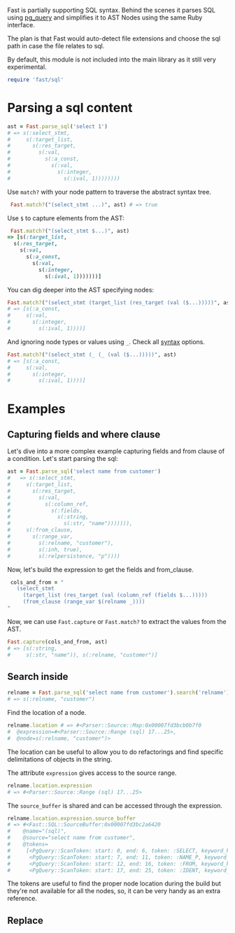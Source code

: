 Fast is partially supporting SQL syntax. Behind the scenes it parses SQL using
[pg_query](https://github.com/pganalyze/pg_query) and simplifies it to AST Nodes
using the same Ruby interface.

The plan is that Fast would auto-detect file extensions and choose the sql path
in case the file relates to sql.

By default, this module is not included into the main library as it still very
experimental.

```ruby
require 'fast/sql'
```

# Parsing a sql content

```ruby
ast = Fast.parse_sql('select 1')
# => s(:select_stmt,
#     s(:target_list,
#       s(:res_target,
#         s(:val,
#           s(:a_const,
#             s(:val,
#               s(:integer,
#                 s(:ival, 1))))))))
```

Use `match?` with your node pattern to traverse the abstract syntax tree.

```ruby
 Fast.match?("(select_stmt ...)", ast) # => true
```

Use `$` to capture elements from the AST:

```ruby
 Fast.match?("(select_stmt $...)", ast)
=> [s(:target_list,
  s(:res_target,
    s(:val,
      s(:a_const,
        s(:val,
          s(:integer,
            s(:ival, 1)))))))]

```

You can dig deeper into the AST specifying nodes:

```ruby
Fast.match?("(select_stmt (target_list (res_target (val ($...)))))", ast)
# => [s(:a_const,
#     s(:val,
#       s(:integer,
#         s(:ival, 1))))]
```

And ignoring node types or values using `_`. Check all [syntax](/syntax) options.

```ruby
Fast.match?("(select_stmt (_ (_ (val ($...)))))", ast)
# => [s(:a_const,
#     s(:val,
#       s(:integer,
#         s(:ival, 1))))]
```

# Examples

## Capturing fields and where clause

Let's dive into a more complex example capturing fields and from clause of a
condition. Let's start parsing the sql:

```ruby
ast = Fast.parse_sql('select name from customer')
#   => s(:select_stmt,
#     s(:target_list,
#       s(:res_target,
#         s(:val,
#           s(:column_ref,
#             s(:fields,
#               s(:string,
#                 s(:str, "name"))))))),
#     s(:from_clause,
#       s(:range_var,
#         s(:relname, "customer"),
#         s(:inh, true),
#         s(:relpersistence, "p"))))
```

Now, let's build the expression to get the fields and from_clause.

```ruby
 cols_and_from = "
   (select_stmt
     (target_list (res_target (val (column_ref (fields $...)))))
     (from_clause (range_var $(relname _))))
"
```

Now, we can use `Fast.capture` or `Fast.match?` to extract the values from the
AST.

```ruby
Fast.capture(cols_and_from, ast)
# => [s(:string,
#     s(:str, "name")), s(:relname, "customer")]
```

## Search inside

```ruby
relname = Fast.parse_sql('select name from customer').search('relname').first
# => s(:relname, "customer")
```

Find the location of a node.

```ruby
relname.location # => #<Parser::Source::Map:0x00007fd3bcb0b7f0
#  @expression=#<Parser::Source::Range (sql) 17...25>,
#  @node=s(:relname, "customer")>
```

The location can be useful to allow you to do refactorings and find specific
delimitations of objects in the string.

The attribute `expression` gives access to the source range.

```ruby
relname.location.expression
# => #<Parser::Source::Range (sql) 17...25>
```

The `source_buffer` is shared and can be accessed through the expression.

```ruby
relname.location.expression.source_buffer
# => #<Fast::SQL::SourceBuffer:0x00007fd3bc2a6420
#    @name="(sql)",
#    @source="select name from customer",
#    @tokens=
#     [<PgQuery::ScanToken: start: 0, end: 6, token: :SELECT, keyword_kind: :RESERVED_KEYWORD>,
#      <PgQuery::ScanToken: start: 7, end: 11, token: :NAME_P, keyword_kind: :UNRESERVED_KEYWORD>,
#      <PgQuery::ScanToken: start: 12, end: 16, token: :FROM, keyword_kind: :RESERVED_KEYWORD>,
#      <PgQuery::ScanToken: start: 17, end: 25, token: :IDENT, keyword_kind: :NO_KEYWORD>]>
```

The tokens are useful to find the proper node location during the build but
they're not available for all the nodes, so, it can be very handy as an extra
reference.


## Replace


